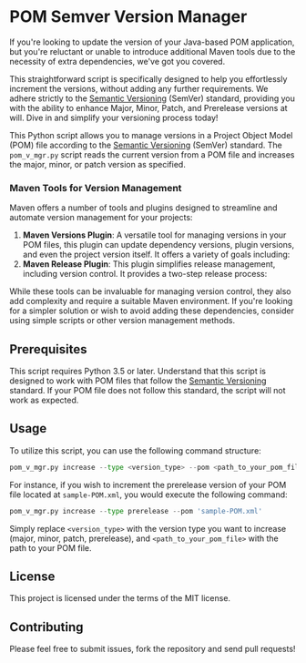# POM Semver Version Manager

If you're looking to update the version of your Java-based POM application, but you're reluctant or unable to introduce additional Maven tools due to the necessity of extra dependencies, we've got you covered.

This straightforward script is specifically designed to help you effortlessly increment the versions, without adding any further requirements.
We adhere strictly to the [Semantic Versioning](https://semver.org/) (SemVer) standard, providing you with the ability to enhance Major, Minor, Patch, and Prerelease versions at will. Dive in and simplify your versioning process today!

This Python script allows you to manage versions in a Project Object Model (POM) file according to the [Semantic Versioning](https://semver.org/) (SemVer) standard. The `pom_v_mgr.py` script reads the current version from a POM file and increases the major, minor, or patch version as specified.


### Maven Tools for Version Management

Maven offers a number of tools and plugins designed to streamline and automate version management for your projects:

1. **Maven Versions Plugin**: A versatile tool for managing versions in your POM files, this plugin can update dependency versions, plugin versions, and even the project version itself. It offers a variety of goals including:
2. **Maven Release Plugin**: This plugin simplifies release management, including version control. It provides a two-step release process:

While these tools can be invaluable for managing version control, they also add complexity and require a suitable Maven environment. If you're looking for a simpler solution or wish to avoid adding these dependencies, consider using simple scripts or other version management methods.


## Prerequisites

This script requires Python 3.5 or later.
Understand that this script is designed to work with POM files that follow the [Semantic Versioning](https://semver.org/) standard. If your POM file does not follow this standard, the script will not work as expected.


## Usage

To utilize this script, you can use the following command structure:

```python
pom_v_mgr.py increase --type <version_type> --pom <path_to_your_pom_file>
```

For instance, if you wish to increment the prerelease version of your POM file located at `sample-POM.xml`, you would execute the following command:

```python
pom_v_mgr.py increase --type prerelease --pom 'sample-POM.xml'
```

Simply replace `<version_type>` with the version type you want to increase (major, minor, patch, prerelease), and `<path_to_your_pom_file>` with the path to your POM file.


## License

This project is licensed under the terms of the MIT license.

## Contributing

Please feel free to submit issues, fork the repository and send pull requests!

